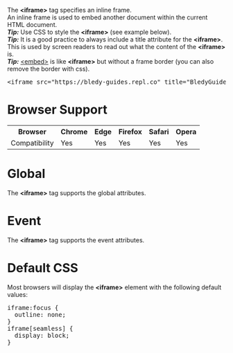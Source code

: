 The <b>&lt;iframe&gt;</b> tag specifies an inline frame.
<br>
An inline frame is used to embed another document within the current HTML document.
<br>
<b><i>Tip:</i></b> Use CSS to style the <b>&lt;iframe&gt;</b> (see example below). 
<br>
<b><i>Tip:</i></b> It is a good practice to always include a title attribute for the <b>&lt;iframe&gt;</b>. This is used by screen readers to read out what the content of the <b>&lt;iframe&gt;</b> is.
<br>
<b><i>Tip:</i></b> <a href="embed.md">&lt;embed&gt;</a> is like <b>&lt;iframe&gt;</b> but without a frame border (you can also remove the border with css).
<pre>&lt;iframe src="https://bledy-guides.repl.co" title="BledyGuides"&gt;&lt;/iframe&gt;</pre>
<h1>Browser Support</h1>
<table class="ws-table-all notranslate">
  <tr>
    <th>Browser</th>
    <th>Chrome</th>
    <th>Edge</th>
    <th>Firefox</th>
    <th>Safari</th>
    <th>Opera</th>
  </tr>
  <tr>
    <td>Compatibility</td>
    <td>Yes</td>
    <td>Yes</td>
    <td>Yes</td>
    <td>Yes</td>
    <td>Yes</td>
  </tr>
</table>
<h1>Global</h1>
The <b>&lt;iframe&gt;</b> tag supports the global attributes.
<h1>Event</h1>
The <b>&lt;iframe&gt;</b> tag supports the event attributes.
<h1>Default CSS</h1>
Most browsers will display the <b>&lt;iframe&gt;</b> element with the following default values:
<pre>
iframe:focus {
  outline: none;
}
iframe[seamless] {
  display: block;
}
</pre>
